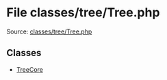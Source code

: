 File classes/tree/Tree.php
=========

Source: [classes/tree/Tree.php](https://github.com/PrestaShop/PrestaShop/blob/1.6.0.6/classes/tree/Tree.php)


Classes
-------

* [TreeCore](class.TreeCore.md)


